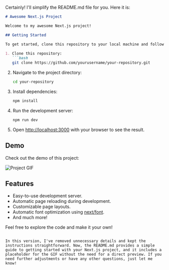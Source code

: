 Certainly! I'll simplify the README.md file for you. Here it is:

```markdown
# Awesome Next.js Project

Welcome to my awesome Next.js project!

## Getting Started

To get started, clone this repository to your local machine and follow these steps:

1. Clone this repository:
   ```bash
   git clone https://github.com/yourusername/your-repository.git
   ```

2. Navigate to the project directory:
   ```bash
   cd your-repository
   ```

3. Install dependencies:
   ```bash
   npm install
   ```

4. Run the development server:
   ```bash
   npm run dev
   ```

5. Open [http://localhost:3000](http://localhost:3000) with your browser to see the result.

## Demo

Check out the demo of this project:

![Project GIF](assets/Review_App_Gif.gif)

## Features

- Easy-to-use development server.
- Automatic page reloading during development.
- Customizable page layouts.
- Automatic font optimization using [next/font](https://nextjs.org/docs/basic-features/font-optimization).
- And much more!

Feel free to explore the code and make it your own!
```

In this version, I've removed unnecessary details and kept the instructions straightforward. Now, the README.md provides a simple guide to getting started with your Next.js project, and it includes a placeholder for the GIF without the need for a direct preview. If you need further adjustments or have any other questions, just let me know!
